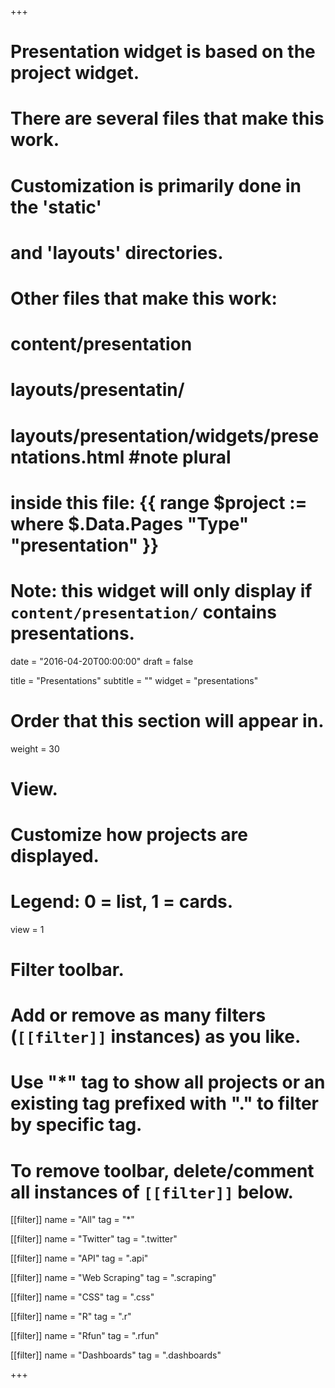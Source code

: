+++
# Presentation widget is based on the project widget.
# There are several files that make this work.  
# Customization is primarily done in the 'static' 
# and 'layouts' directories.
# Other files that make this work:
# content/presentation
# layouts/presentatin/
# layouts/presentation/widgets/presentations.html  #note plural
# inside this file: {{ range $project := where $.Data.Pages "Type" "presentation" }}
# 
# Note: this widget will only display if `content/presentation/` contains presentations.

date = "2016-04-20T00:00:00"
draft = false

title = "Presentations"
subtitle = ""
widget = "presentations"

# Order that this section will appear in.
weight = 30

# View.
# Customize how projects are displayed.
# Legend: 0 = list, 1 = cards.
view = 1

# Filter toolbar.
# Add or remove as many filters (`[[filter]]` instances) as you like.
# Use "*" tag to show all projects or an existing tag prefixed with "." to filter by specific tag.
# To remove toolbar, delete/comment all instances of `[[filter]]` below.
[[filter]]
  name = "All"
  tag = "*"
  
[[filter]]
  name = "Twitter"
  tag = ".twitter"
  
[[filter]]
  name = "API"
  tag = ".api"

[[filter]]
  name = "Web Scraping"
  tag = ".scraping"
  
[[filter]]
  name = "CSS"
  tag = ".css"
  
[[filter]]
  name = "R"
  tag = ".r"
  
[[filter]]
  name = "Rfun"
  tag = ".rfun"
  
[[filter]]
  name = "Dashboards"
  tag = ".dashboards"

+++

